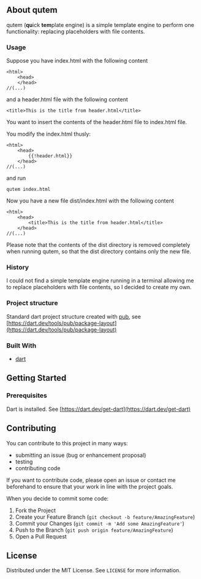 <!-- ABOUT THE PROJECT -->
## About qutem

qutem (**qu**ick **tem**plate engine) is a simple template engine to perform one functionality: replacing placeholders with file contents.

### Usage

Suppose you have index.html with the following content

    <html>
        <head>
        </head>
    //(...)

and a header.html file with the following content

    <title>This is the title from header.html</title>

You want to insert the  contents of the header.html file to index.html file.

You modify the index.html thusly:

    <html>
        <head>
            {{!header.html}}
        </head>
    //(...)

and run

    qutem index.html

Now you have a new file dist/index.html with the following content

    <html>
        <head>
            <title>This is the title from header.html</title>
        </head>
    //(...)

Please note that the contents of the dist directory is removed completely when running qutem, so that the dist directory contains only the new file.

### History

I could not find a simple template engine running in a terminal allowing me to replace placeholders with file contents, so I decided to create my own.

### Project structure

Standard dart project structure created with [pub](https://dart.dev/tools/pub/cmd), see [https://dart.dev/tools/pub/package-layout](https://dart.dev/tools/pub/package-layout)

### Built With

* [dart](https://dart.dev)

<!-- GETTING STARTED -->
## Getting Started

### Prerequisites

Dart is installed. See [https://dart.dev/get-dart](https://dart.dev/get-dart)

<!-- CONTRIBUTING -->
## Contributing

You can contribute to this project in many ways:

  * submitting an issue (bug or enhancement proposal) 
  * testing
  * contributing code

If you want to contribute code, please open an issue or contact me beforehand to ensure that your work in line with the project goals.

When you decide to commit some code:

1. Fork the Project
2. Create your Feature Branch (`git checkout -b feature/AmazingFeature`)
3. Commit your Changes (`git commit -m 'Add some AmazingFeature'`)
4. Push to the Branch (`git push origin feature/AmazingFeature`)
5. Open a Pull Request


<!-- LICENSE -->
## License

Distributed under the MIT License. See `LICENSE` for more information.